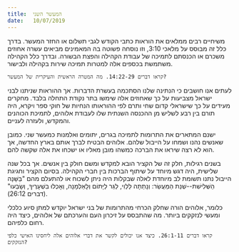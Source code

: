 ```yaml
---
title:  המעשר השני
date:   10/07/2019
---
```


משיחיים רבים ממלאים את הוראות כתבי הקודש לגבי תשלום או החזר המעשר. בדרך כלל זה מבוסס על מלאכי 3:10, וזו נוסחה פשוטה בה המאמינים מביאים עשרה אחוזים משכרם או הכנסתם לתמיכה של עבודת הקהילה והפצת הבשורה. ובדרך כלל הקהילה משתמשת בכספים אלה למטרות תמיכה שירות בקהילה ולבישור. 

`קראו דברים 14:22-29. מה המטרה הראשית והעיקרית של המעשר?`

לעתים אנו חושבים כי הנתינה שלנו הסתכמה בעשרת הדברות. אך ההוראות שניתנו לבני ישראל מצביעות על כך שאחוזים אלה שימשו בתר נקודת התחלה בלבד. מחקרים מעידים על כך שישראלי קדום שחי ותרם לפי ההוראותו הנחיות של חוקי ספר ויקרא, היה תורם בין רבע לשליש מן ההכנסה השנתית שלו לעבודת אלוהים, לתמיכת הכוהנים והמקדש, ולעזרה לעניים. 

ישנם המתארים את התרומות לתמיכה בגרים, יתומים ואלמנות כמעשר שני. כמובן שאנשים נהנו ושמחו על הייבול שלהם. אלוהים הבטיח לברך אותם בארץ החדשה, אך הוא לא רצה שיראו את הברכה כמשהו מובן מאליו או ישכחו את אלה שקשה להם. 

בשנים רגילות, חלק זה של הקציר הובא למקדש ומשם חולק בין אנשים. אך בכל שנה שלישית, היה דגש מיוחד על שיתוף הברכות בין חברי הקהילה. בסיום הקציר וחגיגת הייבול נתנו תשומת לב מיוחדת  לאלה שבקלות היה ניתן לשכוח או להתעלם מהם "בַּשָּׁנָה הַשְּׁלִישִׁת--שְׁנַת הַמַּעֲשֵׂר:  וְנָתַתָּה לַלֵּוִי, לַגֵּר לַיָּתוֹם וְלָאַלְמָנָה, וְאָכְלוּ בִשְׁעָרֶיךָ, וְשָׂבֵעוּ" (דברים 26:12).

כלומר, אלוהים הורה שחלק הכרחי מהתרומות של בני ישראל יוקדש למתן סיוע כלכלי ומעשי לנזקקים ביותר. מה שהתבסס על זיכרון העם והערכתם של אלוהים, כיצד היה רחום כלפיהם. 

`קראו דברים 26:1-11. כיצד אנו יכולים לקשר את דברי אלוהים אלה ליחסינו האישי כלפי הנזקקים?`